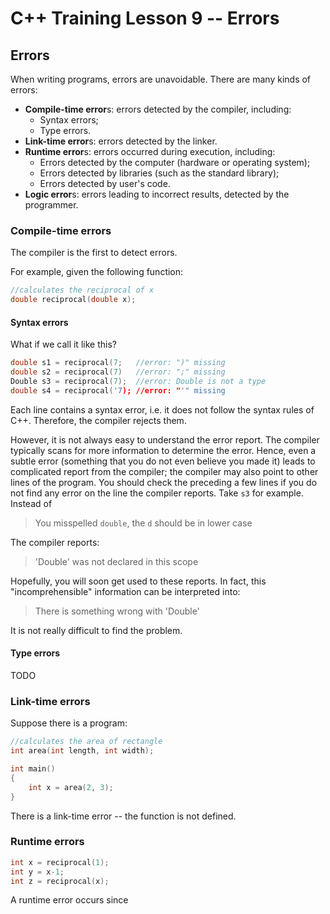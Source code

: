 # C++ Training Lesson 9 -- Errors

## Errors

When writing programs, errors are unavoidable. There are many kinds of errors:

- **Compile-time error**s: errors detected by the compiler, including:
    - Syntax errors;
    - Type errors.
- **Link-time error**s: errors detected by the linker.
- **Runtime error**s: errors occurred during execution, including:
    - Errors detected by the computer (hardware or operating system);
    - Errors detected by libraries (such as the standard library);
    - Errors detected by user's code.
- **Logic error**s: errors leading to incorrect results, detected by the programmer.

### Compile-time errors

The compiler is the first to detect errors.

For example, given the following function:

```C++
//calculates the reciprocal of x
double reciprocal(double x);
```

#### Syntax errors

What if we call it like this?

```C++
double s1 = reciprocal(7;   //error: ")" missing
double s2 = reciprocal(7)   //error: ";" missing
Double s3 = reciprocal(7);  //error: Double is not a type
double s4 = reciprocal('7); //error: "'" missing
```

Each line contains a syntax error, i.e. it does not follow the syntax rules of C++. Therefore, the compiler rejects them.

However, it is not always easy to understand the error report. The compiler typically scans for more information to determine the error. Hence, even a subtle error (something that you do not even believe you made it) leads to complicated report from the compiler; the compiler may also point to other lines of the program. You should check the preceding a few lines if you do not find any error on the line the compiler reports. Take `s3` for example. Instead of

> You misspelled `double`, the `d` should be in lower case

The compiler reports:

> 'Double' was not declared in this scope

Hopefully, you will soon get used to these reports. In fact, this "incomprehensible" information can be interpreted into:

> There is something wrong with 'Double'

It is not really difficult to find the problem.

#### Type errors

TODO

### Link-time errors

Suppose there is a program:

```C++
//calculates the area of rectangle
int area(int length, int width);

int main()
{
    int x = area(2, 3);
}
```

There is a link-time error -- the function is not defined.

### Runtime errors

```C++
int x = reciprocal(1);
int y = x-1;
int z = reciprocal(x);
```

A runtime error occurs since 
